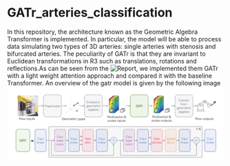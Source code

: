 # GATr_arteries_classification
In this repository, the architecture known as the Geometric Algebra Transformer is implemented. In particular, the model will be able to process data simulating two types of 3D arteries: single arteries with stenosis and bifurcated arteries. The peculiarity of GATr is that they are invariant to Euclidean transformations in R3 such as translations, rotations and reflections.As can be seen from the ![Report]([percorso_della_tua_immagine](https://github.com/msilver22/GATr_arteries_classification/blob/main/report.pdf)), we implemented them GATr with a light weight attention approach and compared it with the baseline Transformer. An overview of the gatr model is given by the following image
![Architecture](https://github.com/msilver22/GATr_arteries_classification/blob/main/photos/gatr_architecture2.png)
